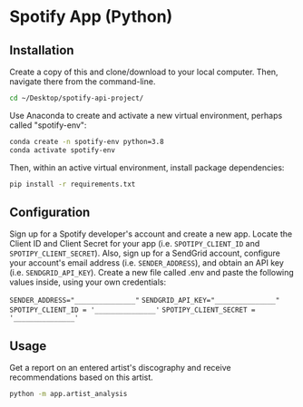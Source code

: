 # Spotify App (Python)

## Installation 

Create a copy of this and clone/download to your local computer. Then, navigate there from the command-line. 

```sh
cd ~/Desktop/spotify-api-project/
```

Use Anaconda to create and activate a new virtual environment, perhaps called "spotify-env":

```sh
conda create -n spotify-env python=3.8
conda activate spotify-env
```

Then, within an active virtual environment, install package dependencies:

```sh
pip install -r requirements.txt
```

## Configuration

Sign up for a Spotify developer's account and create a new app. Locate the Client ID and Client Secret for your app (i.e. `SPOTIPY_CLIENT_ID` and `SPOTIPY_CLIENT_SECRET`). Also, sign up for a SendGrid account, configure your account's email address (i.e. `SENDER_ADDRESS`), and obtain an API key (i.e. `SENDGRID_API_KEY`). Create a new file called .env and paste the following values inside, using your own credentials:

`SENDER_ADDRESS="_______________"`
`SENDGRID_API_KEY="_______________"`
`SPOTIPY_CLIENT_ID = '_______________'`
`SPOTIPY_CLIENT_SECRET = '_______________'`

## Usage

Get a report on an entered artist's discography and receive recommendations based on this artist. 

```sh
python -m app.artist_analysis

```